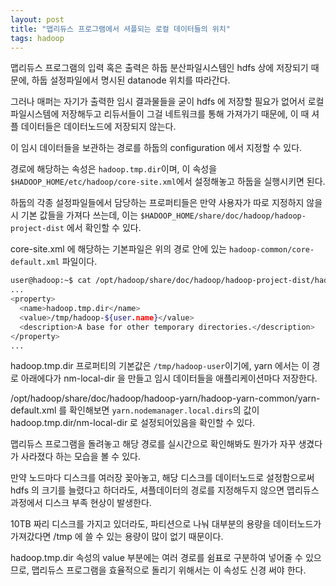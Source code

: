 ```yaml
---
layout: post
title: "맵리듀스 프로그램에서 셔플되는 로컬 데이터들의 위치"
tags: hadoop
---
```


맵리듀스 프로그램의 입력 혹은 출력은 하둡 분산파일시스템인 hdfs 상에 저장되기 때문에, 하둡 설정파일에서 명시된 datanode 위치를 따라간다.

그러나 매퍼는 자기가 출력한 임시 결과물들을 굳이 hdfs 에 저장할 필요가 없어서 로컬 파일시스템에 저장해두고 리듀서들이 그걸 네트워크를 통해 가져가기 때문에, 이 때 셔플 데이터들은 데이터노드에 저장되지 않는다.

이 임시 데이터들을 보관하는 경로를 하둡의 configuration 에서 지정할 수 있다.

경로에 해당하는 속성은 ```hadoop.tmp.dir```이며, 이 속성을 ```$HADOOP_HOME/etc/hadoop/core-site.xml```에서 설정해놓고 하둡을 실행시키면 된다.

하둡의 각종 설정파일들에서 담당하는 프로퍼티들은 만약 사용자가 따로 지정하지 않을 시 기본 값들을 가져다 쓰는데, 이는 ```$HADOOP_HOME/share/doc/hadoop/hadoop-project-dist``` 에서 확인할 수 있다.

core-site.xml 에 해당하는 기본파일은 위의 경로 안에 있는 ```hadoop-common/core-default.xml``` 파일이다.

```bash
user@hadoop:~$ cat /opt/hadoop/share/doc/hadoop/hadoop-project-dist/hadoop-common/core-default.xml
...
<property>
  <name>hadoop.tmp.dir</name>
  <value>/tmp/hadoop-${user.name}</value>
  <description>A base for other temporary directories.</description>
</property>
...
```

hadoop.tmp.dir 프로퍼티의 기본값은 ```/tmp/hadoop-user```이기에, yarn 에서는 이 경로 아래에다가 nm-local-dir 을 만들고 임시 데이터들을 애플리케이션마다 저장한다. 

/opt/hadoop/share/doc/hadoop/hadoop-yarn/hadoop-yarn-common/yarn-default.xml 를 확인해보면 ```yarn.nodemanager.local.dirs```의 값이 hadoop.tmp.dir/nm-local-dir 로 설정되어있음을 확인할 수 있다.

맵리듀스 프로그램을 돌려놓고 해당 경로를 실시간으로 확인해봐도 뭔가가 자꾸 생겼다가 사라졌다 하는 모습을 볼 수 있다.

만약 노드마다 디스크를 여러장 꽂아놓고, 해당 디스크를 데이터노드로 설정함으로써 hdfs 의 크기를 늘렸다고 하더라도, 셔플데이터의 경로를 지정해두지 않으면 맵리듀스 과정에서 디스크 부족 현상이 발생한다.

10TB 짜리 디스크를 가지고 있더라도, 파티션으로 나눠 대부분의 용량을 데이터노드가 가져갔다면 /tmp 에 쓸 수 있는 용량이 많이 없기 때문이다.

hadoop.tmp.dir 속성의 value 부분에는 여러 경로를 쉼표로 구분하여 넣어줄 수 있으므로, 맵리듀스 프로그램을 효율적으로 돌리기 위해서는 이 속성도 신경 써야 한다.